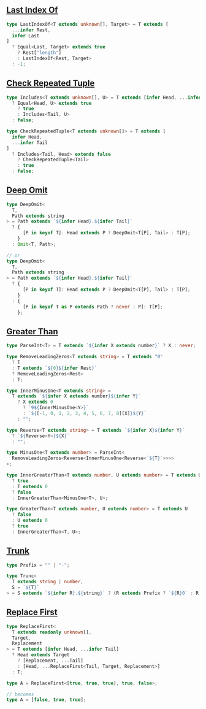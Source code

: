 ## [Last Index Of](https://github.com/type-challenges/type-challenges/blob/main/questions/05317-medium-lastindexof/README.md)

<!-- notecardId: 1738788069342 -->

```ts
type LastIndexOf<T extends unknown[], Target> = T extends [
  ...infer Rest,
  infer Last
]
  ? Equal<Last, Target> extends true
    ? Rest["length"]
    : LastIndexOf<Rest, Target>
  : -1;
```

## [Check Repeated Tuple](https://github.com/type-challenges/type-challenges/blob/main/questions/27958-medium-checkrepeatedtuple/README.md)

<!-- notecardId: 1738788069363 -->

```ts
type Includes<T extends unknown[], U> = T extends [infer Head, ...infer Tail]
  ? Equal<Head, U> extends true
    ? true
    : Includes<Tail, U>
  : false;

type CheckRepeatedTuple<T extends unknown[]> = T extends [
  infer Head,
  ...infer Tail
]
  ? Includes<Tail, Head> extends false
    ? CheckRepeatedTuple<Tail>
    : true
  : false;
```

## [Deep Omit](https://github.com/type-challenges/type-challenges/blob/main/questions/29785-medium-deep-omit/README.md)

<!-- notecardId: 1738788069366 -->

```ts
type DeepOmit<
  T,
  Path extends string
> = Path extends `${infer Head}.${infer Tail}`
  ? {
      [P in keyof T]: Head extends P ? DeepOmit<T[P], Tail> : T[P];
    }
  : Omit<T, Path>;

// or
type DeepOmit<
  T,
  Path extends string
> = Path extends `${infer Head}.${infer Tail}`
  ? {
      [P in keyof T]: Head extends P ? DeepOmit<T[P], Tail> : T[P];
    }
  : {
      [P in keyof T as P extends Path ? never : P]: T[P];
    };
```

## [Greater Than](https://github.com/type-challenges/type-challenges/blob/main/questions/04425-medium-greater-than/README.md)

<!-- notecardId: 1738788069368 -->

```ts
type ParseInt<T> = T extends `${infer X extends number}` ? X : never;

type RemoveLeadingZeros<T extends string> = T extends "0"
  ? T
  : T extends `${0}${infer Rest}`
  ? RemoveLeadingZeros<Rest>
  : T;

type InnerMinusOne<T extends string> =
  T extends `${infer X extends number}${infer Y}`
    ? X extends 0
      ? `9${InnerMinusOne<Y>}`
      : `${[-1, 0, 1, 2, 3, 4, 5, 6, 7, 8][X]}${Y}`
    : "";

type Reverse<T extends string> = T extends `${infer X}${infer Y}`
  ? `${Reverse<Y>}${X}`
  : "";

type MinusOne<T extends number> = ParseInt<
  RemoveLeadingZeros<Reverse<InnerMinusOne<Reverse<`${T}`>>>>
>;

type InnerGreaterThan<T extends number, U extends number> = T extends U
  ? true
  : T extends 0
  ? false
  : InnerGreaterThan<MinusOne<T>, U>;

type GreaterThan<T extends number, U extends number> = T extends U
  ? false
  : U extends 0
  ? true
  : InnerGreaterThan<T, U>;
```

## [Trunk](https://github.com/type-challenges/type-challenges/blob/main/questions/05140-medium-trunc/README.md)

<!-- notecardId: 1738788069370 -->

```ts
type Prefix = "" | "-";

type Trunc<
  T extends string | number,
  S = `${T}`
> = S extends `${infer R}.${string}` ? (R extends Prefix ? `${R}0` : R) : S;
```

## [Replace First](https://github.com/type-challenges/type-challenges/blob/main/questions/25170-medium-replace-first/README.md)

<!-- notecardId: 1738788069371 -->

```ts
type ReplaceFirst<
  T extends readonly unknown[],
  Target,
  Replacement
> = T extends [infer Head, ...infer Tail]
  ? Head extends Target
    ? [Replacement, ...Tail]
    : [Head, ...ReplaceFirst<Tail, Target, Replacement>]
  : T;

type A = ReplaceFirst<[true, true, true], true, false>;

// becomes
type A = [false, true, true];
```
